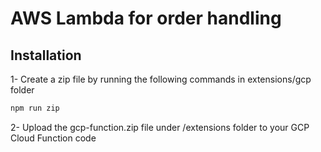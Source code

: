 # AWS Lambda for order handling

## Installation

1- Create a zip file by running the following commands in extensions/gcp folder

```sh
npm run zip
```

2- Upload the gcp-function.zip file under /extensions folder to your GCP Cloud Function code